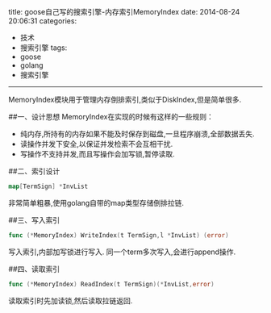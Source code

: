 title: goose自己写的搜索引擎-内存索引MemoryIndex
date: 2014-08-24 20:06:31
categories: 
- 技术
- 搜索引擎
tags:
- goose
- golang
- 搜索引擎
---

MemoryIndex模块用于管理内存倒排索引,类似于DiskIndex,但是简单很多.

<!-- more -->

##一、设计思想
MemoryIndex在实现的时候有这样的一些规则：

* 纯内存,所持有的内存如果不能及时保存到磁盘,一旦程序崩溃,全部数据丢失.
* 读操作并发下安全,以保证并发检索不会互相干扰.
* 写操作不支持并发,而且写操作会加写锁,暂停读取.


##二、索引设计
```go
map[TermSign] *InvList
```
非常简单粗暴,使用golang自带的map类型存储倒排拉链.

##三、写入索引
```go
func (*MemoryIndex) WriteIndex(t TermSign,l *InvList) (error)
```
写入索引,内部加写锁进行写入.
同一个term多次写入,会进行append操作.


##四、读取索引
```go
func (*MemoryIndex) ReadIndex(t TermSign)(*InvList,error)
```
读取索引时先加读锁,然后读取拉链返回.




